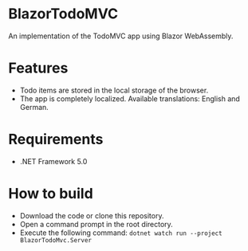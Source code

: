 # BlazorTodoMVC
An implementation of the TodoMVC app using Blazor WebAssembly.

# Features
* Todo items are stored in the local storage of the browser.
* The app is completely localized. Available translations: English and German.

# Requirements
* .NET Framework 5.0

# How to build
* Download the code or clone this repository.
* Open a command prompt in the root directory.
* Execute the following command: ``dotnet watch run --project BlazorTodoMvc.Server``

